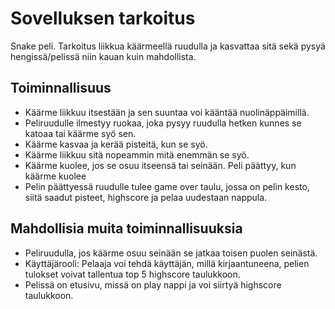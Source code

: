 # Sovelluksen tarkoitus
Snake peli. Tarkoitus liikkua käärmeellä ruudulla ja kasvattaa sitä sekä pysyä hengissä/pelissä niin kauan kuin mahdollista.
## Toiminnallisuus
- Käärme liikkuu itsestään ja sen suuntaa voi kääntää nuolinäppäimillä.
- Peliruudulle ilmestyy ruokaa, joka pysyy ruudulla hetken kunnes se katoaa tai käärme syö sen.
- Käärme kasvaa ja kerää pisteitä, kun se syö.
- Käärme liikkuu sitä nopeammin mitä enemmän se syö.
- Käärme kuolee, jos se osuu itseensä tai seinään. Peli päättyy, kun käärme kuolee
- Pelin päättyessä ruudulle tulee game over taulu, jossa on pelin kesto, siitä saadut pisteet, highscore ja pelaa uudestaan nappula.

## Mahdollisia muita toiminnallisuuksia
- Peliruudulla, jos käärme osuu seinään se jatkaa toisen puolen seinästä.
- Käyttäjärooli: Pelaaja voi tehdä käyttäjän, millä kirjaantuneena, pelien tulokset voivat tallentua top 5 highscore taulukkoon.
- Pelissä on etusivu, missä on play nappi ja voi siirtyä highscore taulukkoon.
